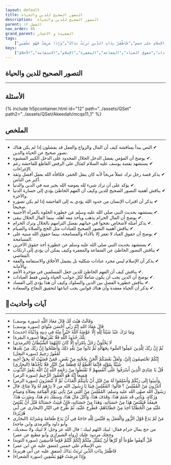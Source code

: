 ```yaml
---
layout: default
title: التصور الصحيح للدين والحياة
description:  التصور الصحيح للدين والحياة
parent: الفصل ١٢
nav_order: 45
grand_parent: العقيدة و الاعجاز
tags: 
    ["وَقَالَتْ هَيْتَ لَكَ قَالَ مَعَاذَ اللَّهِ","قَالَ مَعَاذَ اللهِ إِنَّهُ رَبِّي أَحْسَنَ مَثْوَايَ","وَمَا تَرَكَ عَبْدٌ شَيْئاً لِلَّهِ إِلَّا عَوَّضَهُ اللَّهُ خَيْراً مِنْهُ فِي دِينِهِ وَدُنْيَاهُ","تِلْكَ حُدُودُ اللَّهِ فَلَا تَقْرَبُوهَا","لَا يَخْلُوَنَّ رَجُلٌ بِامْرَأَةٍ إِلَّا كَانَ ثَالِثَهُمَا الشَّيْطَانُ","ثُمَّ إِنَّ رَبَّكَ لِلَّذِينَ عَمِلُوا السُّوءَ بِجَهَالَةٍ ثُمَّ تَابُوا مِنْ بَعْدِ ذَلِكَ وَأَصْلَحُوا إِنَّ رَبَّكَ مِنْ بَعْدِهَا لَغَفُورٌ رَحِيمٌ","إِنَّكُمْ تَخْتَصِمُونَ إِلَيَّ، وَلَعَلَّ بَعْضَكُمْ أَلْحَنُ بِحُجَّتِهِ مِنْ بَعْضٍ، فَمَنْ قَضَيْتُ لَهُ بِحَقِّ أَخِيهِ شَيْئًا بِقَوْلِهِ فَإِنَّمَا أَقْطَعُ لَهُ قِطْعَةً مِنْ النَّارِ فَلَا يَأْخُذْهَا","قُلْ يَا عِبَادِيَ الَّذِينَ أَسْرَفُوا عَلَى أَنْفُسِهِمْ لَا تَقْنَطُوا مِنْ رَحْمَةِ اللَّهِ إِنَّ اللَّهَ يَغْفِرُ الذُّنُوبَ جَمِيعاً إِنَّهُ هُوَ الْغَفُورُ الرَّحِيمُ","وَأَنِيبُوا إِلَى رَبِّكُمْ وَأَسْلِمُوا لَهُ مِنْ قَبْلِ أَنْ يَأْتِيَكُمُ الْعَذَابُ ثُمَّ لَا تُنْصَرُونَ","أَتَدْرُونَ مَنْ المُفْلِسُ ؟ قالُوا: المُفْلِسُ فِينَا يَا رَسُولَ الله من لاَ دِرْهَمَ لَهُ وَلاَ مَتَاعَ، قالَ رَسُولُ الله صلى الله عليه وسلم: المُفْلِسُ مِنْ أَمّتِي مَنْ يَأتِي يَوْمَ الْقِيَامَةِ بِصَلاَةِ وَصِيَامٍ وَزَكَاةٍ، وَيَأْتِي قَد شَتَمَ هَذَا، وَقَذَفَ هَذَا، وَأَكَلَ مَالَ هَذَا، وَسَفَكَ دَمَ هَذَا، وَضَرَبَ هَذَا، فيقعُدُ فَيَقْتَصّ هَذَا مِنْ حَسَنَاتِهِ، وَهَذَا مِنْ حَسَنَاتِهِ، فَإِنْ فَنِيَتْ حَسَنَاتُهُ قَبْلَ أَنْ يُقْتَصّ عَلَيْهِ مِنَ الْخَطَايَا أُخِذَ مِنْ خَطَايَاهُمْ، فَطُرِحَ عَلَيْهِ، ثُمّ طُرِحَ في النّارِ","مَنْ لَمْ يَدَعْ قَوْلَ الزُّورِ وَالْعَمَلَ بِهِ فَلَيْسَ لِلَّهِ حَاجَةٌ فِي أَنْ يَدَعَ طَعَامَهُ وَشَرَابَهُ","من حج بمال حرام فقال: لبيك اللهم لبيك ؛ قال الله عز وجل: لا لبيك ولا سعديك، وحجك مردود عليك","قُلْ أَنْفِقُوا طَوْعاً أَوْ كَرْهاً لَنْ يُتَقَبَّلَ مِنْكُمْ إِنَّكُمْ كُنْتُمْ قَوْماً فَاسِقِينَ","بني الإسلام على خمس","فَاظْفَرْ بِذَاتِ الدِّينِ تَرِبَتْ يَدَاكَ","وَإِذَا مَرِضَتُ فَهُوَ يَشْفِينِ"]
keys:
    ["التصور الصحيح","الدخل الحلال","الحرام","العبادات","حقوق العباد","الشفاعة","المغفرة","الإسلام","الاستقامة","الأخلاق"]
---
```

## ‏التصور الصحيح للدين والحياة
***
## الأسئلة 
{% include h5pcontainer.html id="12" path="../assets/QSet" path2="../assets/QSet/Akeedah/mcqs11_1" %}
## الملخص
***
- ‏✔ النص يبدأ بمناقشة كيف أن المال والزواج والعمل قد يفشلون إذا لم يكن هناك تصور صحيح عن الحياة والدين. 
- ‏✔ يوضح أن المؤمن يفضل الدخل الحلال المحدود على الدخل الكبير المشبوه. 
- ‏✔ يستشهد بقصة يوسف عليه السلام كمثال على الرفض القاطع للفاحشة رغم الإغراءات. 
- ‏✔ يذكر قصة رجل ترك عملاً مربحاً لأنه كان ينقل الخمر، فكافأه الله بعمل أفضل وثقة أكبر من الناس. 
- ‏✔ يؤكد على أن ترك شيء لله يعوضه الله بخير منه في الدين والدنيا. 
- ‏✔ يناقش أهمية التصور الصحيح للدين وكيف أن الفهم الخاطئ يؤدي إلى خسارة الدنيا والآخرة. 
- ‏✔ يذكر أن اقتراب الإنسان من حدود الله يؤدي به إلى الفاحشة إذا لم يكن تصوره صحيحاً. 
- ‏✔ يستشهد بحديث النبي صلى الله عليه وسلم عن خطورة الخلوة بالمرأة الأجنبية. 
- ‏✔ يوضح أن المال الحرام يذهب ويأخذ معه أهله، بينما المال الحلال يبقى. 
- ‏✔ يذكر أمثلة لأشخاص نجحوا في حياتهم بفضل التزامهم بالحلال وترك الحرام. 
- ‏✔ يناقش أهمية التصور الصحيح للعبادات مثل الحج والصلاة والصيام. 
- ‏✔ يوضح أن حقوق العباد لا تغفر إلا بالأداء والمسامحة، بينما حقوق الله مبنية على المسامحة. 
- ‏✔ يستشهد بحديث النبي صلى الله عليه وسلم عن خطورة أخذ حقوق الآخرين. 
- ‏✔ يناقش التصور الخاطئ عن الشفاعة والمغفرة وكيف يمكن أن يؤدي إلى ارتكاب المعاصي. 
- ‏✔ يذكر أن الإسلام ليس مجرد عبادات شكلية بل يشمل الأخلاق والاستقامة والعفة والأمانة. 
- ‏✔ يناقش كيف أن الفهم الخاطئ للدين جعل المسلمين في مؤخرة الأمم. 
- ‏✔ يوضح أن الدين يجب أن يكون شاملًا لكل جوانب الحياة وليس فقط العبادات. 
- ‏✔ يناقش خطورة الفصل بين الدين والسلوك وكيف أن هذا يؤدي إلى الفساد. 
- ‏✔ يذكر أن الحياة معقدة وأن هناك قوانين يجب اتباعها لتحقيق النجاح والسعادة. 

## 📜آيات وأحاديث
***
- ‏وَقَالَتْ هَيْتَ لَكَ قَالَ مَعَاذَ اللَّهِ (سورة يوسف)
- ‏قَالَ مَعَاذَ اللهِ إِنَّهُ رَبِّي أَحْسَنَ مَثْوَايَ (سورة يوسف)
- ‏وَمَا تَرَكَ عَبْدٌ شَيْئاً لِلَّهِ إِلَّا عَوَّضَهُ اللَّهُ خَيْراً مِنْهُ فِي دِينِهِ وَدُنْيَاهُ (حديث)
- ‏تِلْكَ حُدُودُ اللَّهِ فَلَا تَقْرَبُوهَا (سورة البقرة)
- ‏لَا يَخْلُوَنَّ رَجُلٌ بِامْرَأَةٍ إِلَّا كَانَ ثَالِثَهُمَا الشَّيْطَانُ (الترمذي)
- ‏ثُمَّ إِنَّ رَبَّكَ لِلَّذِينَ عَمِلُوا السُّوءَ بِجَهَالَةٍ ثُمَّ تَابُوا مِنْ بَعْدِ ذَلِكَ وَأَصْلَحُوا إِنَّ رَبَّكَ مِنْ بَعْدِهَا لَغَفُورٌ رَحِيمٌ (سورة النحل)
- ‏إِنَّكُمْ تَخْتَصِمُونَ إِلَيَّ، وَلَعَلَّ بَعْضَكُمْ أَلْحَنُ بِحُجَّتِهِ مِنْ بَعْضٍ، فَمَنْ قَضَيْتُ لَهُ بِحَقِّ أَخِيهِ شَيْئًا بِقَوْلِهِ فَإِنَّمَا أَقْطَعُ لَهُ قِطْعَةً مِنْ النَّارِ فَلَا يَأْخُذْهَا (البخاري)
- ‏قُلْ يَا عِبَادِيَ الَّذِينَ أَسْرَفُوا عَلَى أَنْفُسِهِمْ لَا تَقْنَطُوا مِنْ رَحْمَةِ اللَّهِ إِنَّ اللَّهَ يَغْفِرُ الذُّنُوبَ جَمِيعاً إِنَّهُ هُوَ الْغَفُورُ الرَّحِيمُ (سورة الزمر)
- ‏وَأَنِيبُوا إِلَى رَبِّكُمْ وَأَسْلِمُوا لَهُ مِنْ قَبْلِ أَنْ يَأْتِيَكُمُ الْعَذَابُ ثُمَّ لَا تُنْصَرُونَ (سورة الزمر)
- ‏أَتَدْرُونَ مَنْ المُفْلِسُ ؟ قالُوا: المُفْلِسُ فِينَا يَا رَسُولَ الله من لاَ دِرْهَمَ لَهُ وَلاَ مَتَاعَ، قالَ رَسُولُ الله صلى الله عليه وسلم: المُفْلِسُ مِنْ أَمّتِي مَنْ يَأتِي يَوْمَ الْقِيَامَةِ بِصَلاَةِ وَصِيَامٍ وَزَكَاةٍ، وَيَأْتِي قَد شَتَمَ هَذَا، وَقَذَفَ هَذَا، وَأَكَلَ مَالَ هَذَا، وَسَفَكَ دَمَ هَذَا، وَضَرَبَ هَذَا، فيقعُدُ فَيَقْتَصّ هَذَا مِنْ حَسَنَاتِهِ، وَهَذَا مِنْ حَسَنَاتِهِ، فَإِنْ فَنِيَتْ حَسَنَاتُهُ قَبْلَ أَنْ يُقْتَصّ عَلَيْهِ مِنَ الْخَطَايَا أُخِذَ مِنْ خَطَايَاهُمْ، فَطُرِحَ عَلَيْهِ، ثُمّ طُرِحَ في النّارِ (البخاري عن أَبي هُرَيْرَةَ)
- ‏مَنْ لَمْ يَدَعْ قَوْلَ الزُّورِ وَالْعَمَلَ بِهِ فَلَيْسَ لِلَّهِ حَاجَةٌ فِي أَنْ يَدَعَ طَعَامَهُ وَشَرَابَهُ (البخاري وأبو داود والترمذي وابن ماجة)
- ‏من حج بمال حرام فقال: لبيك اللهم لبيك ؛ قال الله عز وجل: لا لبيك ولا سعديك، وحجك مردود عليك (رواه الشيرازي وأبو مطيع عن عمر)
- ‏قُلْ أَنْفِقُوا طَوْعاً أَوْ كَرْهاً لَنْ يُتَقَبَّلَ مِنْكُمْ إِنَّكُمْ كُنْتُمْ قَوْماً فَاسِقِينَ (سورة التوبة)
- ‏بني الإسلام على خمس (متفق عليه عن ابن عمر)
- ‏فَاظْفَرْ بِذَاتِ الدِّينِ تَرِبَتْ يَدَاكَ (متفق عليه عن أبي هريرة)
- ‏وَإِذَا مَرِضَتُ فَهُوَ يَشْفِينِ (سورة الشعراء)

